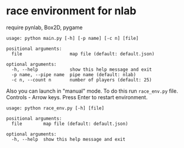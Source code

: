 # race environment for nlab

require pynlab, Box2D, pygame

````
usage: python main.py [-h] [-p name] [-c n] [file]

positional arguments:
  file                  map file (default: default.json)

optional arguments:
  -h, --help            show this help message and exit
  -p name, --pipe name  pipe name (default: nlab)
  -c n, --count n       number of players (default: 25)

````

Also you can launch in "manual" mode. To do this run `race_env.py` file.
Controls - Arrow keys. Press Enter to restart environment.

````
usage: python race_env.py [-h] [file]

positional arguments:
  file        map file (default: default.json)

optional arguments:
  -h, --help  show this help message and exit
````